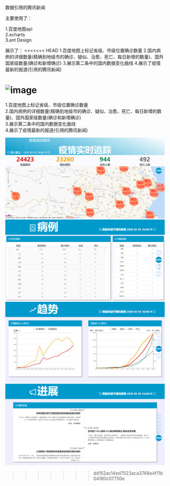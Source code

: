 数据引用的腾讯新闻

主要使用了：

   1.百度地图api  
   2.echarts  
   3.ant Design

展示了：
<<<<<<< HEAD
   1.百度地图上标记省级、市级位置确诊数量
   2.国内病例的详细数量(精确到地级市的确诊、疑似、治愈、死亡、每日新增的数量)、国外国家级数量(确诊和新增确诊)
   3.展示第二条中的国内数据变化曲线
   4.展示了疫情最新的报道(引用的腾讯新闻)



 ![image]()
=======

   1.百度地图上标记省级、市级位置确诊数量  
   2.国内病例的详细数量(精确到地级市的确诊、疑似、治愈、死亡、每日新增的数量)、国外国家级数量(确诊和新增确诊)  
   3.展示第二条中的国内数据变化曲线  
   4.展示了疫情最新的报道(引用的腾讯新闻)  

 ![image](https://github.com/patienceroll/sars-situation/blob/master/readMeData/1.png)
 ![image](https://github.com/patienceroll/sars-situation/blob/master/readMeData/2.png)  
 ![image](https://github.com/patienceroll/sars-situation/blob/master/readMeData/3.png)
 ![image](https://github.com/patienceroll/sars-situation/blob/master/readMeData/4.png)
>>>>>>> dd152ac14ed7523aca3768e4f11b04180c07750e
